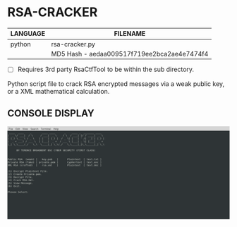 # RSA-CRACKER

| LANGUAGE | FILENAME |
|------ |----------|
|python |rsa-cracker.py|
|| MD5 Hash - aedaa009517f719ee2bca2ae4e7474f4 |

- [ ] Requires 3rd party RsaCtfTool to be within the sub directory.


Python script file to crack RSA encrypted messages via a weak public key, or a XML mathematical calculation. 

## CONSOLE DISPLAY
![Screenshot](picture2.png) 

